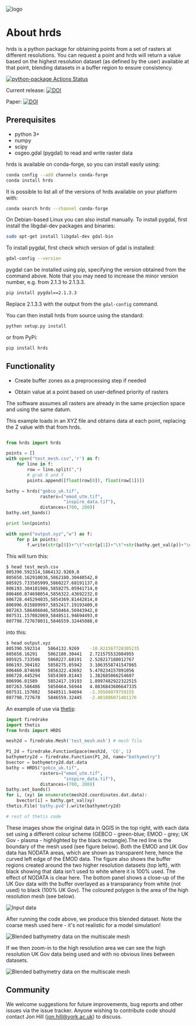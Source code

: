 
![logo](https://github.com/EnvModellingGroup/hdrs/blob/master/docs/logo_small.png)


About hrds
===========
hrds is a python package for obtaining points from a set of rasters at
different resolutions.
You can request a point and hrds will return a value based on
the highest resolution dataset (as defined by the user) available at that point, blending
datasets in a buffer region to ensure consistency.

[![python-package Actions Status](https://github.com/EnvModellingGroup/hrds/.github/workflows/python-package/badge.svg)](https://github.com/EnvModellingGroup/hrds/actions)

Current release:
[![DOI](https://zenodo.org/badge/155502078.svg)](https://zenodo.org/badge/latestdoi/155502078)

Paper: [![DOI](http://joss.theoj.org/papers/10.21105/joss.01112/status.svg)](https://doi.org/10.21105/joss.01112)

Prerequisites
---------------
* python 3+
* numpy
* scipy
* osgeo.gdal (pygdal) to read and write raster data

hrds is available on conda-forge, so you can install easily using:

```bash
conda config --add channels conda-forge
conda install hrds
```
It is possible to list all of the versions of hrds available on your platform with:

```bash
conda search hrds --channel conda-forge
```

On Debian-based Linux you can also install manually. To install pygdal,
first install the libgdal-dev packages and binaries:

```bash
sudo apt-get install libgdal-dev gdal-bin
```

To install pygdal, first check which version of gdal is installed:
```bash
gdal-config --version
```

pygdal can be installed using pip, specifying the version obtained from the command above.
Note that you may need to increase the minor version number,
e.g. from 2.1.3 to 2.1.3.3.

```bash
pip install pygdal==2.1.3.3
```
Replace 2.1.3.3 with the output from the ``gdal-config`` command.

You can then install hrds from source using the standard:

```bash
python setup.py install
```
or from PyPi:

```bash
pip install hrds
```

Functionality
-------------

* Create buffer zones as a preprocessing step if needed

* Obtain value at a point based on user-defined priority of rasters

The software assumes all rasters are already in the same projection space and using the same datum.


This example loads in an XYZ file and obtains data at each point,
replacing the Z value with that from hrds.

```python

from hrds import hrds

points = []
with open("test_mesh.csv",'r') as f:
    for line in f:
        row = line.split(",")
        # grab X and Y
        points.append([float(row[0]), float(row[1])])

bathy = hrds("gebco_uk.tif",
             rasters=("emod_utm.tif",
                      "inspire_data.tif"),
             distances=(700, 200))
bathy.set_bands()

print len(points)

with open("output.xyz","w") as f:
    for p in points:
        f.write(str(p[0])+"\t"+str(p[1])+"\t"+str(bathy.get_val(p))+"\n")
```


This will turn this:
```bash
$ head test_mesh.csv
805390.592314,5864132.9269,0
805658.162910036,5862180.30440542,0
805925.733505999,5860227.68191137,0
806193.304101986,5858275.05941714,0
806460.874698054,5856322.43692232,0
806728.445294035,5854369.81442814,0
806996.015889997,5852417.19193409,0
807263.586486046,5850464.56943942,0
807531.157082069,5848511.94694493,0
807798.727678031,5846559.32445088,0
```

into this:

```bash
$ head output.xyz
805390.592314	5864132.9269	-10.821567728305235
805658.16291	5862180.30441	2.721575532084955
805925.733506	5860227.68191	2.528217188012767
806193.304102	5858275.05942	3.1063558741547865
806460.874698	5856322.43692	5.470234157891056
806728.445294	5854369.81443	1.382685066254607
806996.01589	5852417.19193	1.8997482922322515
807263.586486	5850464.56944	4.0836843606647335
807531.157082	5848511.94694	-2.39508079759155
807798.727678	5846559.32445	-2.401006071401176
```


An example of use via [thetis](http://thetisproject.org/):

```python
import firedrake
import thetis
from hrds import HRDS

mesh2d = firedrake.Mesh('test_mesh.msh') # mesh file

P1_2d = firedrake.FunctionSpace(mesh2d, 'CG', 1)
bathymetry2d = firedrake.Function(P1_2d, name="bathymetry")
bvector = bathymetry2d.dat.data
bathy = HRDS("gebco_uk.tif", 
             rasters=("emod_utm.tif", 
                      "inspire_data.tif"), 
             distances=(700, 200))
bathy.set_bands()
for i, (xy) in enumerate(mesh2d.coordinates.dat.data):
    bvector[i] = bathy.get_val(xy)
thetis.File('bathy.pvd').write(bathymetry2d)

# rest of thetis code

```

These images show the original data in QGIS in the top right, with each data set using a different colour scheme (GEBCO - green-blue; EMOD - grey; UK Gov - plasma - highlighted by the black rectangle).The red line is the boundary of the mesh used (see figure below). Both the EMOD and UK Gov data has NODATA areas, which are shown as transparent here, hence the curved left edge of the EMOD data.  The figure also shows the buffer regions created around the two higher resolution datasets (top left), with black showing that data isn't used to white where it is 100% used. The effect of NODATA is clear here. The bottom panel shows a close-up of the UK Gov data with the buffer overlayed as a transparancy from white (not used) to black (100% UK Gov). The coloured polygon is the area of the high resolution mesh (see below).

![Input data](https://github.com/EnvModellingGroup/hdrs/blob/master/docs/raster_data_sml.png)

After running the code above, we produce this blended dataset. Note the coarse mesh used here - it's not realistic for a model simulation!

![Blended bathymetry data on the multiscale mesh](https://github.com/EnvModellingGroup/hdrs/blob/master/docs/mesh_bathy_all.png)

If we then zoom-in to the high resolution area we can see the high resolution UK Gov data being used and with no obvious lines between datasets.

![Blended bathymetry data on the multiscale mesh](https://github.com/EnvModellingGroup/hdrs/blob/master/docs/mesh_bathy.png)

Community
-----------

We welcome suggestions for future improvements, bug reports and other issues via the issue tracker. Anyone wishing to contribute code should contact Jon Hill (jon.hill@york.ac.uk) to discuss.

